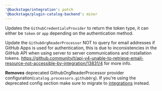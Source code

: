 ```yaml
---
'@backstage/integration': patch
'@backstage/plugin-catalog-backend': minor
---
```


Updates the `GithubCredentialsProvider` to return the token type, it can either be `token` or `app` depending on the authentication method.

Update the `GithubOrgReaderProcessor` NOT to query for email addresses if GitHub Apps is used for authentication, this is due to inconsistencies in the GitHub API when using server to server communications and installation tokens. https://github.community/t/api-v4-unable-to-retrieve-email-resource-not-accessible-by-integration/13831/4 for more info.

**Removes** deprecated GithubOrgReaderProcessor provider configuration(`catalog.processors.githubOrg`). If you're using the deprecated config section make sure to migrate to [integrations](https://backstage.io/docs/integrations/github/locations) instead.

